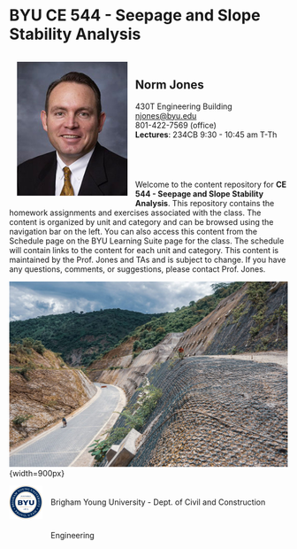 # BYU CE 544 - Seepage and Slope Stability Analysis


<div class="container-fluid">
	<div style ="float:left;width:200px;padding:1em;">
		<img src="images/jones_pic.jpg" width="200" height="242" alt="" />
	</div>
	<div style ="margin-left:190px;padding:1em;">
		<h2>Norm Jones</h2>
		<p>430T Engineering Building<br>
		<a href="mailto:njones@byu.edu">njones@byu.edu</a><br>
		801-422-7569 (office)<br>
		<strong>Lectures</strong>: 234CB 9:30 - 10:45 am T-Th</p>
        <p>&nbsp;</p>
	</div>
</div>

Welcome to the content repository for **CE 544 - Seepage and Slope Stability Analysis**. This repository contains the homework assignments and exercises associated with the class. The content is organized by unit and category and can be browsed using the navigation bar on the left. You can also access this content from the Schedule page on the BYU Learning Suite page for the class.  The schedule will contain links to the content for each unit and category. This content is maintained by the Prof. Jones and TAs and is subject to change. If you have any questions, comments, or suggestions, please contact Prof. Jones.

![slope_image.png](images%2Fslope_image.png){width=900px}

<div style="float:left;"><img src="images/byu-medallion.png" width="60" height="60" alt=""/></div>
<div style="margin-left:75px;line-height:60px;">Brigham Young University - Dept. of Civil and Construction Engineering</div>